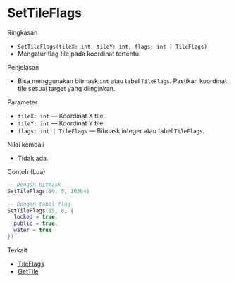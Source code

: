 # SetTileFlags

Ringkasan
- `SetTileFlags(tileX: int, tileY: int, flags: int | TileFlags)`
- Mengatur flag tile pada koordinat tertentu.

Penjelasan
- Bisa menggunakan bitmask `int` atau tabel `TileFlags`. Pastikan koordinat tile sesuai target yang diinginkan.

Parameter
- `tileX: int` — Koordinat X tile.
- `tileY: int` — Koordinat Y tile.
- `flags: int | TileFlags` — Bitmask integer atau tabel `TileFlags`.

Nilai kembali
- Tidak ada.

Contoh (Lua)
```lua
-- Dengan bitmask
SetTileFlags(10, 5, 16384)

-- Dengan tabel flag
SetTileFlags(15, 8, {
  locked = true,
  public = true,
  water = true
})
```

Terkait
- [TileFlags](../structures/TileFlags.md)
- [GetTile](GetTile.md)

